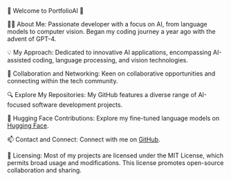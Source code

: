🌟 Welcome to PortfolioAI 🌟

👨‍💻 About Me:
  Passionate developer with a focus on AI, from language models to computer vision. Began my coding journey a year ago with the advent of GPT-4.

💡 My Approach:
  Dedicated to innovative AI applications, encompassing AI-assisted coding, language processing, and vision technologies.

🤝 Collaboration and Networking:
  Keen on collaborative opportunities and connecting within the tech community.

🔍 Explore My Repositories:
  My GitHub features a diverse range of AI-focused software development projects.

🤗 Hugging Face Contributions:
  Explore my fine-tuned language models on [Hugging Face](https://huggingface.co/phanerozoic).

📫 Contact and Connect:
  Connect with me on [GitHub](https://github.com/PortfolioAI).

📜 Licensing:
  Most of my projects are licensed under the MIT License, which permits broad usage and modifications. This license promotes open-source collaboration and sharing.

